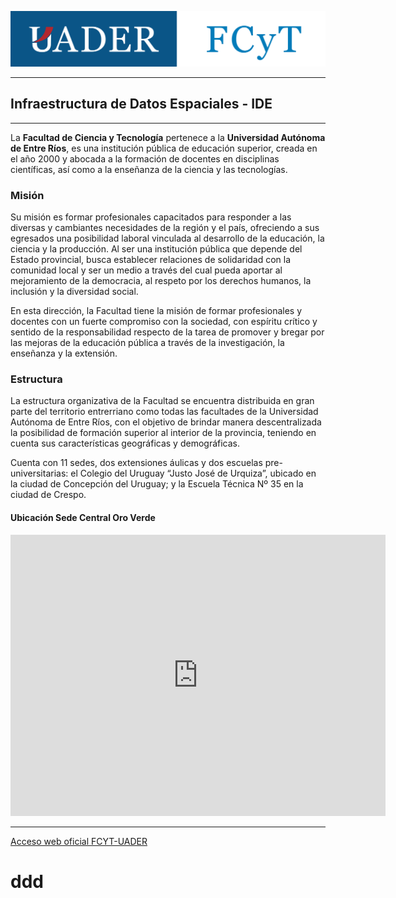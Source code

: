 ![Logo FCYT-UADER](https://raw.githubusercontent.com/Ceregeo/Ceregeo/main/docs/images/logofcyt1.png "FCYT-UADER")


---
## Infraestructura de Datos Espaciales - IDE
---
La **Facultad de Ciencia y Tecnología** pertenece a la **Universidad Autónoma de Entre Ríos**, es una institución pública de educación superior, creada en el año 2000 y abocada a la formación de docentes en disciplinas científicas, así como a la enseñanza de la ciencia y las tecnologías.

### **Misión**

Su misión es formar profesionales capacitados para responder a las diversas y cambiantes necesidades de la región y el país, ofreciendo a sus egresados una posibilidad laboral vinculada al desarrollo de la educación, la ciencia y la producción. Al ser
una institución pública que depende del Estado provincial, busca establecer relaciones de solidaridad con la comunidad local y ser un medio a través del cual pueda aportar al mejoramiento de la democracia, al respeto por los derechos humanos, la
inclusión y la diversidad social.
 
En esta dirección, la Facultad tiene la misión de formar profesionales y docentes con un fuerte compromiso con la sociedad, con espíritu crítico y sentido de la responsabilidad respecto de la tarea de promover y bregar por las mejoras de la educación
pública a través de la investigación, la enseñanza y la extensión.

### **Estructura**
La estructura organizativa de la Facultad se encuentra distribuida en gran parte del territorio entrerriano como todas las facultades de la Universidad Autónoma de Entre Ríos, con el objetivo de brindar manera descentralizada la posibilidad de
formación superior al interior de la provincia, teniendo en cuenta sus características geográficas y demográficas.

Cuenta con 11 sedes, dos extensiones áulicas y dos escuelas pre-universitarias: el Colegio del Uruguay “Justo José de Urquiza”, ubicado en la ciudad de Concepción del Uruguay; y la Escuela Técnica Nº 35 en la ciudad de Crespo.

#### Ubicación Sede Central Oro Verde

<iframe src = "https://www.google.com/maps/embed?pb=!1m18!1m12!1m3!1d3389.663707405235!2d-60.524107684841645!3d-31.834149981266922!2m3!1f0!2f0!3f0!3m2!1i1024!2i768!4f13.1!3m3!1m2!1s0x95b44b973b15bedd%3A0xa59a2314fe8063f2!2sFacultad%20de%20Ciencia%20y%20Tecnolog%C3%ADa%20(UADER)!5e0!3m2!1ses-419!2sar!4v1651150690872!5m2!1ses-419!2sar" width="600" height="450" style="border:0;" allowfullscreen="" loading="lazy" referrerpolicy="no-referrer-when-downgrade"></>" width="600" height="450"> Ubicacion Sede Central Oro Verde </iframe>

---

[Acceso web oficial FCYT-UADER](http://fcyt.uader.edu.ar/web/ "WEB FCYT-UADER")

# ddd
### 